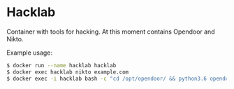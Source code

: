 Hacklab
===
Container with tools for hacking. At this moment contains Opendoor and Nikto.

Example usage:
```sh
$ docker run --name hacklab hacklab
$ docker exec hacklab nikto example.com
$ docker exec -i hacklab bash -c "cd /opt/opendoor/ && python3.6 opendoor.py --host example.com"
```